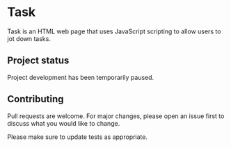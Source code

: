 # Task
Task is an HTML  web page that uses JavaScript scripting to allow users to jot down tasks.

## Project status
Project development has been temporarily paused.

## Contributing
Pull requests are welcome. For major changes, please open an issue first to discuss what you would like to change.

Please make sure to update tests as appropriate.